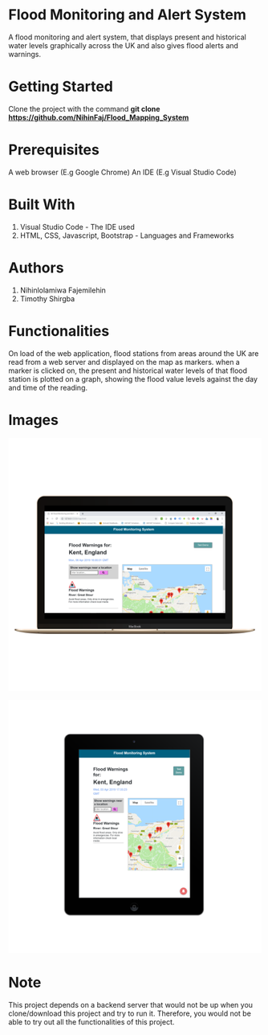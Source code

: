 ﻿# Flood Monitoring and Alert System
A flood monitoring and alert system, that displays present and historical water levels graphically across the UK and also gives flood alerts and warnings.

# Getting Started
Clone the project with the command **git clone https://github.com/NihinFaj/Flood_Mapping_System**

# Prerequisites
A web browser (E.g Google Chrome)
An IDE (E.g Visual Studio Code)

# Built With
1. Visual Studio Code - The IDE used 
2. HTML, CSS, Javascript, Bootstrap - Languages and Frameworks

# Authors 
1. Nihinlolamiwa Fajemilehin
2. Timothy Shirgba

# Functionalities
On load of the web application, flood stations from areas around the UK are read from a web server and displayed on the map as markers. when a marker is clicked on, the present and historical water levels of that flood station is plotted on a graph, showing the flood value levels against the day and time of the reading.

# Images
![Desktop Mode](images/desk_mode.png)

![Tablet Mode](images/tab_mode.png)

# Note
This project depends on a backend server that would not be up when you clone/download this project and try to run it. Therefore, you would not be able to try out all the functionalities of this project.
